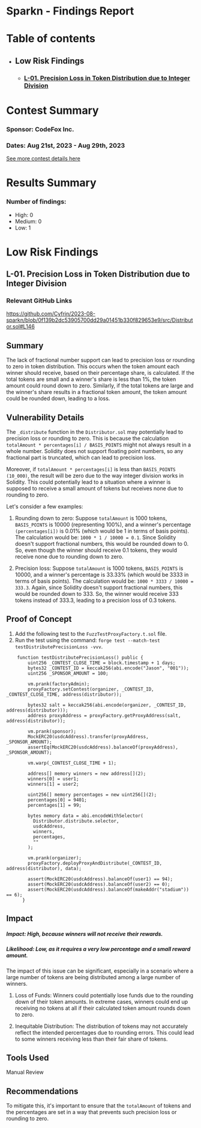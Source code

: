 # Sparkn - Findings Report

# Table of contents

- ## Low Risk Findings
  - ### [L-01. Precision Loss in Token Distribution due to Integer Division](#L-01)

# <a id='contest-summary'></a>Contest Summary

### Sponsor: CodeFox Inc.

### Dates: Aug 21st, 2023 - Aug 29th, 2023

[See more contest details here](https://www.codehawks.com/contests/cllcnja1h0001lc08z7w0orxx)

# <a id='results-summary'></a>Results Summary

### Number of findings:

- High: 0
- Medium: 0
- Low: 1

# Low Risk Findings

## <a id='L-01'></a>L-01. Precision Loss in Token Distribution due to Integer Division

### Relevant GitHub Links

https://github.com/Cyfrin/2023-08-sparkn/blob/0f139b2dc53905700dd29a01451b330f829653e9/src/Distributor.sol#L146

## Summary

The lack of fractional number support can lead to precision loss or rounding to zero in token distribution. This occurs when the token amount each winner should receive, based on their percentage share, is calculated. If the total tokens are small and a winner's share is less than 1%, the token amount could round down to zero. Similarly, if the total tokens are large and the winner's share results in a fractional token amount, the token amount could be rounded down, leading to a loss.

## Vulnerability Details

The `_distribute` function in the `Distributor.sol` may potentially lead to precision loss or rounding to zero. This is because the calculation `totalAmount * percentages[i] / BASIS_POINTS` might not always result in a whole number. Solidity does not support floating point numbers, so any fractional part is truncated, which can lead to precision loss.

Moreover, if `totalAmount * percentages[i]` is less than `BASIS_POINTS (10_000)`, the result will be zero due to the way integer division works in Solidity. This could potentially lead to a situation where a winner is supposed to receive a small amount of tokens but receives none due to rounding to zero.

Let's consider a few examples:

1. Rounding down to zero:
   Suppose `totalAmount` is 1000 tokens, `BASIS_POINTS` is 10000 (representing 100%), and a winner's percentage `(percentages[i])` is 0.01% (which would be 1 in terms of basis points). The calculation would be: `1000 * 1 / 10000 = 0.1`.
   Since Solidity doesn't support fractional numbers, this would be rounded down to 0. So, even though the winner should receive 0.1 tokens, they would receive none due to rounding down to zero.

2. Precision loss:
   Suppose `totalAmount` is 1000 tokens, `BASIS_POINTS` is 10000, and a winner's percentage is 33.33% (which would be 3333 in terms of basis points). The calculation would be: `1000 * 3333 / 10000 = 333.3`.
   Again, since Solidity doesn't support fractional numbers, this would be rounded down to 333. So, the winner would receive 333 tokens instead of 333.3, leading to a precision loss of 0.3 tokens.

## Proof of Concept

1. Add the following test to the `FuzzTestProxyFactory.t.sol` file.
2. Run the test using the command: `forge test --match-test testDistributePrecisionLoss -vvv`.

```
    function testDistributePrecisionLoss() public {
        uint256 _CONTEST_CLOSE_TIME = block.timestamp + 1 days;
        bytes32 _CONTEST_ID = keccak256(abi.encode("Jason", "001"));
        uint256 _SPONSOR_AMOUNT = 100;

        vm.prank(factoryAdmin);
        proxyFactory.setContest(organizer, _CONTEST_ID, _CONTEST_CLOSE_TIME, address(distributor));

        bytes32 salt = keccak256(abi.encode(organizer, _CONTEST_ID, address(distributor)));
        address proxyAddress = proxyFactory.getProxyAddress(salt, address(distributor));

        vm.prank(sponsor);
        MockERC20(usdcAddress).transfer(proxyAddress, _SPONSOR_AMOUNT);
        assertEq(MockERC20(usdcAddress).balanceOf(proxyAddress), _SPONSOR_AMOUNT);

        vm.warp(_CONTEST_CLOSE_TIME + 1);

        address[] memory winners = new address[](2);
        winners[0] = user1;
        winners[1] = user2;

        uint256[] memory percentages = new uint256[](2);
        percentages[0] = 9401;
        percentages[1] = 99;

        bytes memory data = abi.encodeWithSelector(
          Distributor.distribute.selector,
          usdcAddress,
          winners,
          percentages,
          ""
        );

        vm.prank(organizer);
        proxyFactory.deployProxyAndDistribute(_CONTEST_ID, address(distributor), data);

        assert(MockERC20(usdcAddress).balanceOf(user1) == 94);
        assert(MockERC20(usdcAddress).balanceOf(user2) == 0);
        assert(MockERC20(usdcAddress).balanceOf(makeAddr("stadium")) == 6);
      }
```

## Impact

##### Impact: High, because winners will not receive their rewards.

##### Likelihood: Low, as it requires a very low percentage and a small reward amount.

The impact of this issue can be significant, especially in a scenario where a large number of tokens are being distributed among a large number of winners.

1. Loss of Funds: Winners could potentially lose funds due to the rounding down of their token amounts. In extreme cases, winners could end up receiving no tokens at all if their calculated token amount rounds down to zero.

2. Inequitable Distribution: The distribution of tokens may not accurately reflect the intended percentages due to rounding errors. This could lead to some winners receiving less than their fair share of tokens.

## Tools Used

Manual Review

## Recommendations

To mitigate this, it's important to ensure that the `totalAmount` of tokens and the percentages are set in a way that prevents such precision loss or rounding to zero.
